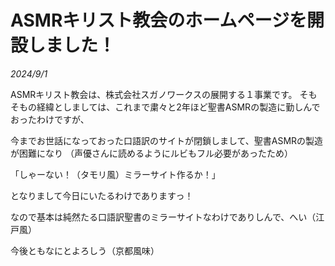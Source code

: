 # ASMRキリスト教会のホームページを開設しました！

*2024/9/1*

ASMRキリスト教会は、株式会社スガノワークスの展開する１事業です。
そもそもの経緯としましては、これまで粛々と2年ほど聖書ASMRの製造に勤しんでおったわけですが、

今までお世話になっておった口語訳のサイトが閉鎖しまして、聖書ASMRの製造が困難になり
（声優さんに読めるようにルビもフル必要があったため）

「しゃーない！（タモリ風）ミラーサイト作るか！」

となりまして今日にいたるわけでありますっ！

なので基本は純然たる口語訳聖書のミラーサイトなわけでありしんで、へい（江戸風）

今後ともなにとよろしう（京都風味）
